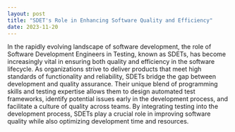 ```yaml
---
layout: post
title: "SDET's Role in Enhancing Software Quality and Efficiency"
date: 2023-11-20
---
```


In the rapidly evolving landscape of software development, the role of Software Development Engineers in Testing, known as SDETs, has become increasingly vital in ensuring both quality and efficiency in the software lifecycle. As organizations strive to deliver products that meet high standards of functionality and reliability, SDETs bridge the gap between development and quality assurance. Their unique blend of programming skills and testing expertise allows them to design automated test frameworks, identify potential issues early in the development process, and facilitate a culture of quality across teams. By integrating testing into the development process, SDETs play a crucial role in improving software quality while also optimizing development time and resources.
